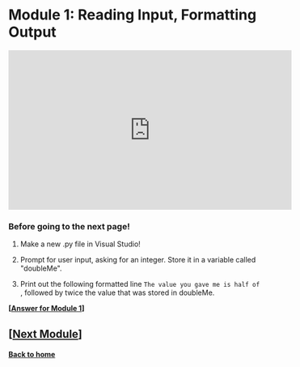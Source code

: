 # Module 1: Reading Input, Formatting Output  

<iframe width="560" height="315" src="https://www.youtube.com/embed/etXPPJK86EM?si=T_F-9DdPr1GFqRFp" title="YouTube video player" frameborder="0" allow="accelerometer; autoplay; clipboard-write; encrypted-media; gyroscope; picture-in-picture; web-share" referrerpolicy="strict-origin-when-cross-origin" allowfullscreen></iframe>

### Before going to the next page!

  1. Make a new .py file in Visual Studio!

  2. Prompt for user input, asking for an integer. Store it in a variable called "doubleMe".

  3. Print out the following formatted line `The value you gave me is half of `, followed by twice the value that was stored in doubleMe.

**\[[Answer for Module 1](./module1_answer.md)\]**

## \[[Next Module](./module2.md)\]

#### [Back to home](../index.md)
